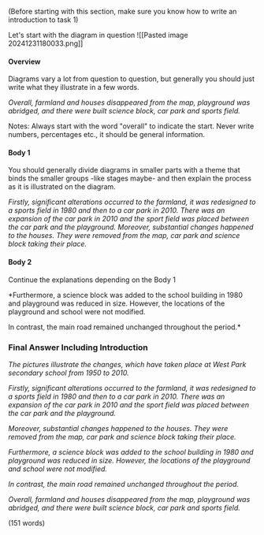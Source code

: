 (Before starting with this section, make sure you know how to write an introduction to task 1)

Let's start with the diagram in question
![[Pasted image 20241231180033.png]]
#### Overview
Diagrams vary a lot from question to question, but generally you should just write what they illustrate in a few words.

*Overall, farmland and houses disappeared from the map, playground was abridged, and there were built science block, car park and sports field.*

Notes: Always start with the word "overall" to indicate the start. Never write numbers, percentages etc., it should be general information.

#### Body 1 
You should generally divide diagrams in smaller parts with a theme that binds the smaller groups -like stages maybe- and then explain the process as it is illustrated on the diagram.

*Firstly, significant alterations occurred to the farmland, it was redesigned to a sports field in 1980 and then to a car park in 2010. There was an expansion of the car park in 2010 and the sport field was placed between the car park and the playground.
Moreover, substantial changes happened to the houses. They were removed from the map, car park and science block taking their place.*

#### Body 2
Continue the explanations depending on the Body 1

*Furthermore, a science block was added to the school building in 1980 and playground was reduced in size. However, the locations of the playground and school were not modified.

In contrast, the main road remained unchanged throughout the period.*

### Final Answer Including Introduction

*The pictures illustrate the changes, which have taken place at West Park secondary school from 1950 to 2010.*

*Firstly, significant alterations occurred to the farmland, it was redesigned to a sports field in 1980 and then to a car park in 2010. There was an expansion of the car park in 2010 and the sport field was placed between the car park and the playground.*

*Moreover, substantial changes happened to the houses. They were removed from the map, car park and science block taking their place.*

*Furthermore, a science block was added to the school building in 1980 and playground was reduced in size. However, the locations of the playground and school were not modified.*

*In contrast, the main road remained unchanged throughout the period.*

*Overall, farmland and houses disappeared from the map, playground was abridged, and there were built science block, car park and sports field.*

(151 words)